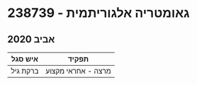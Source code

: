 # 238739 - גאומטריה אלגוריתמית

## אביב 2020

| איש סגל | תפקיד |
| ---- | ---- |
| ברקת גיל | מרצה - אחראי מקצוע |

